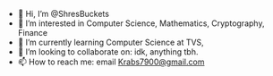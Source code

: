 - 👋 Hi, I’m @ShresBuckets
- 👀 I’m interested in Computer Science, Mathematics, Cryptography, Finance
- 🌱 I’m currently learning Computer Science at TVS,
- 💞️ I’m looking to collaborate on: idk, anything tbh.
- 📫 How to reach me: email Krabs7900@gmail.com

<!---
ShresBuckets/ShresBuckets is a ✨ special ✨ repository because its `README.md` (this file) appears on your GitHub profile.
You can click the Preview link to take a look at your changes.
--->
